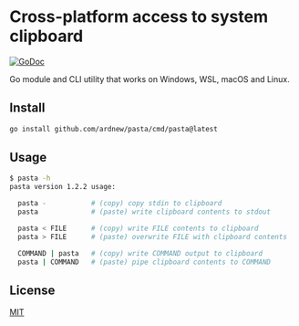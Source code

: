 # Cross-platform access to system clipboard

[![GoDoc](https://godoc.org/github.com/ardnew/pasta?status.svg)](http://godoc.org/github.com/ardnew/pasta)

Go module and CLI utility that works on Windows, WSL, macOS and Linux.

## Install

```bash
go install github.com/ardnew/pasta/cmd/pasta@latest
```

## Usage

```bash
$ pasta -h
pasta version 1.2.2 usage:

  pasta -           # (copy) copy stdin to clipboard
  pasta             # (paste) write clipboard contents to stdout

  pasta < FILE      # (copy) write FILE contents to clipboard
  pasta > FILE      # (paste) overwrite FILE with clipboard contents

  COMMAND | pasta   # (copy) write COMMAND output to clipboard
  pasta | COMMAND   # (paste) pipe clipboard contents to COMMAND

```

## License

[MIT](LICENSE)
